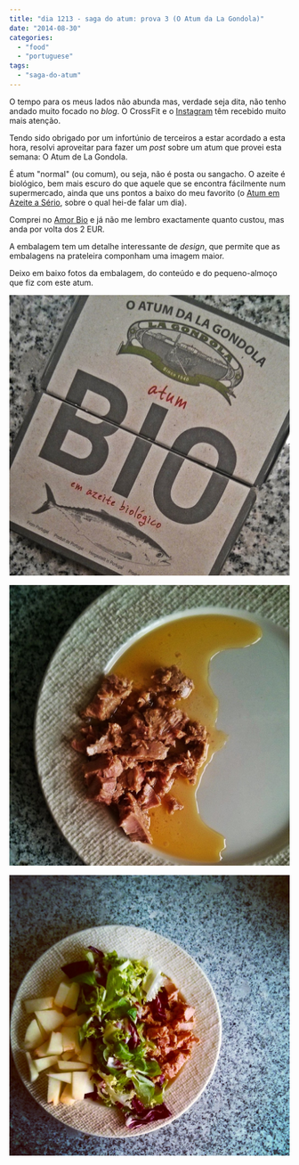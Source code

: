 ```yaml
---
title: "dia 1213 - saga do atum: prova 3 (O Atum da La Gondola)"
date: "2014-08-30"
categories: 
  - "food"
  - "portuguese"
tags: 
  - "saga-do-atum"
---
```


O tempo para os meus lados não abunda mas, verdade seja dita, não tenho andado muito focado no _blog_. O CrossFit e o [Instagram](http://instagram.com/cozinhadecaverna) têm recebido muito mais atenção.  
  
Tendo sido obrigado por um infortúnio de terceiros a estar acordado a esta hora, resolvi aproveitar para fazer um _post_ sobre um atum que provei esta semana: O Atum de La Gondola.  
  
É atum "normal" (ou comum), ou seja, não é posta ou sangacho. O azeite é biológico, bem mais escuro do que aquele que se encontra fácilmente num supermercado, ainda que uns pontos a baixo do meu favorito (o [Atum em Azeite a Sério](https://www.facebook.com/pages/Atum-em-Azeite-a-S%C3%A9rio/164676220297239), sobre o qual hei-de falar um dia).  
  
Comprei no [Amor Bio](http://www.amorbio.pt/) e já não me lembro exactamente quanto custou, mas anda por volta dos 2 EUR.  
  
A embalagem tem um detalhe interessante de _design_, que permite que as embalagens na prateleira componham uma imagem maior.  
  
Deixo em baixo fotos da embalagem, do conteúdo e do pequeno-almoço que fiz com este atum.  
  

[![](images/1.jpg)](https://renatoalvestorres.net/wp-content/uploads/2014/08/1.jpg)

  

  

[![](images/3.jpg)](https://renatoalvestorres.net/wp-content/uploads/2014/08/3.jpg)

  

[![](images/IMG_20140828_082936.png)](https://renatoalvestorres.net/wp-content/uploads/2014/08/IMG_20140828_082936.png)

